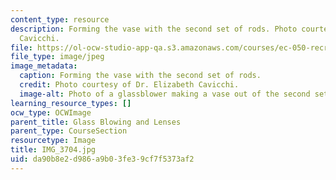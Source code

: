 ```yaml
---
content_type: resource
description: Forming the vase with the second set of rods. Photo courtesy of Dr. Elizabeth
  Cavicchi.
file: https://ol-ocw-studio-app-qa.s3.amazonaws.com/courses/ec-050-recreate-experiments-from-history-inform-the-future-from-the-past-galileo-january-iap-2010/da90b8e2d986a9b03fe39cf7f5373af2_IMG_3704.jpg
file_type: image/jpeg
image_metadata:
  caption: Forming the vase with the second set of rods.
  credit: Photo courtesy of Dr. Elizabeth Cavicchi.
  image-alt: Photo of a glassblower making a vase out of the second set of white rods.
learning_resource_types: []
ocw_type: OCWImage
parent_title: Glass Blowing and Lenses
parent_type: CourseSection
resourcetype: Image
title: IMG_3704.jpg
uid: da90b8e2-d986-a9b0-3fe3-9cf7f5373af2
---
```

